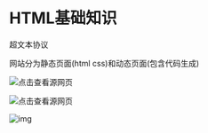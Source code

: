 # HTML基础知识

超文本协议

网站分为静态页面(html css)和动态页面(包含代码生成)

![点击查看源网页](https://gimg2.baidu.com/image_search/src=http%3A%2F%2Fimg2018.cnblogs.com%2Fi-beta%2F1797293%2F202002%2F1797293-20200202130426706-101374253.png&refer=http%3A%2F%2Fimg2018.cnblogs.com&app=2002&size=f9999,10000&q=a80&n=0&g=0n&fmt=jpeg?sec=1632128826&t=c04ec8caab77608436150687b1e79b9e)

![点击查看源网页](https://gimg2.baidu.com/image_search/src=http%3A%2F%2Fimg2018.cnblogs.com%2Fi-beta%2F1666988%2F202001%2F1666988-20200115222918719-1418291945.png&refer=http%3A%2F%2Fimg2018.cnblogs.com&app=2002&size=f9999,10000&q=a80&n=0&g=0n&fmt=jpeg?sec=1632128676&t=ec085aeb3b2c93075f79e2a1221837f4)

![img](https://img1.sycdn.imooc.com/5a0437ec0001b28c12280763.png)

